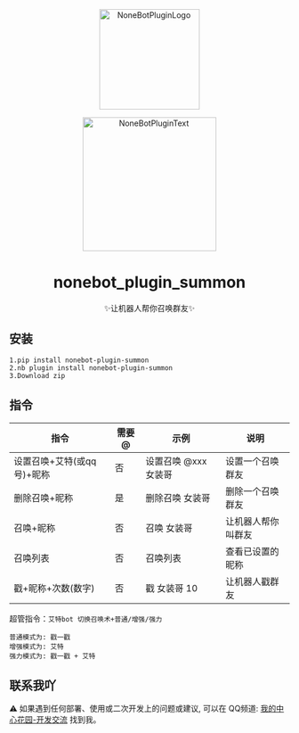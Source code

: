 <div align="center">
  <img src="https://s2.loli.net/2022/06/16/opBDE8Swad5rU3n.png" width="180" height="180" alt="NoneBotPluginLogo">
  <br>
  <p><img src="https://s2.loli.net/2022/06/16/xsVUGRrkbn1ljTD.png" width="240" alt="NoneBotPluginText"></p>
</div>

<div align="center">

# nonebot_plugin_summon
✨让机器人帮你召唤群友✨

</div>

## 安装
    1.pip install nonebot-plugin-summon
    2.nb plugin install nonebot-plugin-summon
    3.Download zip
    
## 指令

| 指令                     | 需要@ | 示例                | 说明              |
| ------------------------ | ---- | ------------------- | ---------------- |
| 设置召唤+艾特(或qq号)+昵称 |  否  | 设置召唤 @xxx 女装哥 | 设置一个召唤群友   |
| 删除召唤+昵称             |  是  | 删除召唤 女装哥       | 删除一个召唤群友   |
| 召唤+昵称                 |  否  | 召唤 女装哥          | 让机器人帮你叫群友 |
| 召唤列表                  |  否  | 召唤列表             | 查看已设置的昵称   |
| 戳+昵称+次数(数字)        |  否  | 戳 女装哥 10          | 让机器人戳群友    |

超管指令：`艾特bot 切换召唤术+普通/增强/强力`

    普通模式为: 戳一戳
    增强模式为: 艾特
    强力模式为: 戳一戳 + 艾特

## 联系我吖

⚠️ 如果遇到任何部署、使用或二次开发上的问题或建议, 可以在 QQ频道: [我的中心花园-开发交流](https://pd.qq.com/s/8bkfowg3c) 找到我。
